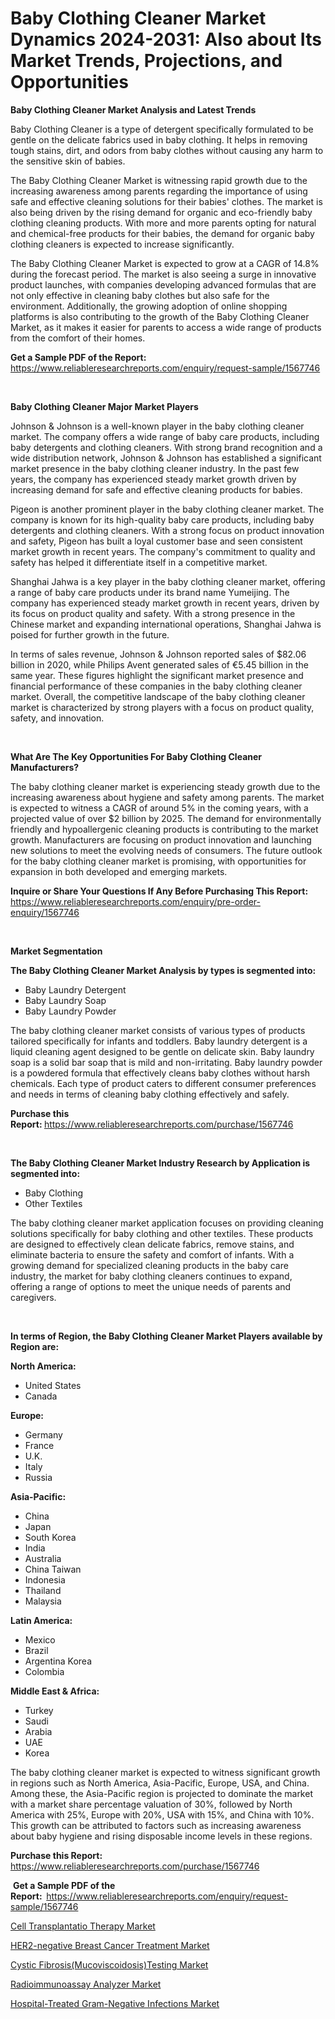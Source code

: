<p><h1>Baby Clothing Cleaner Market Dynamics 2024-2031: Also about Its Market Trends, Projections, and Opportunities</h1></p><p><strong>Baby Clothing Cleaner Market Analysis and Latest Trends</strong></p>
<p><p>Baby Clothing Cleaner is a type of detergent specifically formulated to be gentle on the delicate fabrics used in baby clothing. It helps in removing tough stains, dirt, and odors from baby clothes without causing any harm to the sensitive skin of babies.</p><p>The Baby Clothing Cleaner Market is witnessing rapid growth due to the increasing awareness among parents regarding the importance of using safe and effective cleaning solutions for their babies' clothes. The market is also being driven by the rising demand for organic and eco-friendly baby clothing cleaning products. With more and more parents opting for natural and chemical-free products for their babies, the demand for organic baby clothing cleaners is expected to increase significantly.</p><p>The Baby Clothing Cleaner Market is expected to grow at a CAGR of 14.8% during the forecast period. The market is also seeing a surge in innovative product launches, with companies developing advanced formulas that are not only effective in cleaning baby clothes but also safe for the environment. Additionally, the growing adoption of online shopping platforms is also contributing to the growth of the Baby Clothing Cleaner Market, as it makes it easier for parents to access a wide range of products from the comfort of their homes.</p></p>
<p><strong>Get a Sample PDF of the Report:&nbsp;</strong> <a href="https://www.reliableresearchreports.com/enquiry/request-sample/1567746">https://www.reliableresearchreports.com/enquiry/request-sample/1567746</a></p>
<p>&nbsp;</p>
<p><strong>Baby Clothing Cleaner Major Market Players</strong></p>
<p><p>Johnson & Johnson is a well-known player in the baby clothing cleaner market. The company offers a wide range of baby care products, including baby detergents and clothing cleaners. With strong brand recognition and a wide distribution network, Johnson & Johnson has established a significant market presence in the baby clothing cleaner industry. In the past few years, the company has experienced steady market growth driven by increasing demand for safe and effective cleaning products for babies.</p><p>Pigeon is another prominent player in the baby clothing cleaner market. The company is known for its high-quality baby care products, including baby detergents and clothing cleaners. With a strong focus on product innovation and safety, Pigeon has built a loyal customer base and seen consistent market growth in recent years. The company's commitment to quality and safety has helped it differentiate itself in a competitive market.</p><p>Shanghai Jahwa is a key player in the baby clothing cleaner market, offering a range of baby care products under its brand name Yumeijing. The company has experienced steady market growth in recent years, driven by its focus on product quality and safety. With a strong presence in the Chinese market and expanding international operations, Shanghai Jahwa is poised for further growth in the future.</p><p>In terms of sales revenue, Johnson & Johnson reported sales of $82.06 billion in 2020, while Philips Avent generated sales of €5.45 billion in the same year. These figures highlight the significant market presence and financial performance of these companies in the baby clothing cleaner market. Overall, the competitive landscape of the baby clothing cleaner market is characterized by strong players with a focus on product quality, safety, and innovation.</p></p>
<p>&nbsp;</p>
<p><strong>What Are The Key Opportunities For Baby Clothing Cleaner Manufacturers?</strong></p>
<p><p>The baby clothing cleaner market is experiencing steady growth due to the increasing awareness about hygiene and safety among parents. The market is expected to witness a CAGR of around 5% in the coming years, with a projected value of over $2 billion by 2025. The demand for environmentally friendly and hypoallergenic cleaning products is contributing to the market growth. Manufacturers are focusing on product innovation and launching new solutions to meet the evolving needs of consumers. The future outlook for the baby clothing cleaner market is promising, with opportunities for expansion in both developed and emerging markets.</p></p>
<p><strong>Inquire or Share Your Questions If Any Before Purchasing This Report:</strong> <a href="https://www.reliableresearchreports.com/enquiry/pre-order-enquiry/1567746">https://www.reliableresearchreports.com/enquiry/pre-order-enquiry/1567746</a></p>
<p>&nbsp;</p>
<p><strong>Market Segmentation</strong></p>
<p><strong>The Baby Clothing Cleaner Market Analysis by types is segmented into:</strong></p>
<p><ul><li>Baby Laundry Detergent</li><li>Baby Laundry Soap</li><li>Baby Laundry Powder</li></ul></p>
<p><p>The baby clothing cleaner market consists of various types of products tailored specifically for infants and toddlers. Baby laundry detergent is a liquid cleaning agent designed to be gentle on delicate skin. Baby laundry soap is a solid bar soap that is mild and non-irritating. Baby laundry powder is a powdered formula that effectively cleans baby clothes without harsh chemicals. Each type of product caters to different consumer preferences and needs in terms of cleaning baby clothing effectively and safely.</p></p>
<p><strong>Purchase this Report:&nbsp;</strong><a href="https://www.reliableresearchreports.com/purchase/1567746">https://www.reliableresearchreports.com/purchase/1567746</a></p>
<p>&nbsp;</p>
<p><strong>The Baby Clothing Cleaner Market Industry Research by Application is segmented into:</strong></p>
<p><ul><li>Baby Clothing</li><li>Other Textiles</li></ul></p>
<p><p>The baby clothing cleaner market application focuses on providing cleaning solutions specifically for baby clothing and other textiles. These products are designed to effectively clean delicate fabrics, remove stains, and eliminate bacteria to ensure the safety and comfort of infants. With a growing demand for specialized cleaning products in the baby care industry, the market for baby clothing cleaners continues to expand, offering a range of options to meet the unique needs of parents and caregivers.</p></p>
<p>&nbsp;</p>
<p><strong>In terms of Region, the Baby Clothing Cleaner Market Players available by Region are:</strong></p>
<p>
    <p> <strong> North America: </strong>
        <ul>
            <li>United States</li>
            <li>Canada</li>
        </ul>
        </p> 
    <p> <strong> Europe: </strong>
        <ul>
            <li>Germany</li>
            <li>France</li>
            <li>U.K.</li>
            <li>Italy</li>
            <li>Russia</li>
        </ul>
        </p> 
    <p> <strong> Asia-Pacific: </strong>
        <ul>
            <li>China</li>
            <li>Japan</li>
            <li>South Korea</li>
            <li>India</li>
            <li>Australia</li>
            <li>China Taiwan</li>
            <li>Indonesia</li>
            <li>Thailand</li>
            <li>Malaysia</li>
        </ul>
        </p> 
    <p> <strong> Latin America: </strong>
        <ul>
            <li>Mexico</li>
            <li>Brazil</li>
            <li>Argentina Korea</li>
            <li>Colombia</li>
        </ul>
        </p> 
    <p> <strong> Middle East & Africa: </strong>
        <ul>
            <li>Turkey</li>
            <li>Saudi</li>
            <li>Arabia</li>
            <li>UAE</li>
            <li>Korea</li>
        </ul>
    </p>
    </p>
<p><p>The baby clothing cleaner market is expected to witness significant growth in regions such as North America, Asia-Pacific, Europe, USA, and China. Among these, the Asia-Pacific region is projected to dominate the market with a market share percentage valuation of 30%, followed by North America with 25%, Europe with 20%, USA with 15%, and China with 10%. This growth can be attributed to factors such as increasing awareness about baby hygiene and rising disposable income levels in these regions.</p></p>
<p><strong>Purchase this Report: </strong><a href="https://www.reliableresearchreports.com/purchase/1567746">https://www.reliableresearchreports.com/purchase/1567746</a></p>
<p>&nbsp;<strong>Get a Sample PDF of the Report:&nbsp;&nbsp;</strong><a href="https://www.reliableresearchreports.com/enquiry/request-sample/1567746">https://www.reliableresearchreports.com/enquiry/request-sample/1567746</a></p>
<p><strong></strong></p>
<p><p><a href="https://github.com/edytherolanlouisejk1miz0wig/Market-Research-Report-List-1/blob/main/cell-transplantatio-therapy-market.md">Cell Transplantatio Therapy Market</a></p><p><a href="https://medium.com/@darrensipes2023/her2-negative-breast-cancer-treatment-market-outlook-industry-overview-and-forecast-2024-to-2031-b89d2d6bbc8c">HER2-negative Breast Cancer Treatment Market</a></p><p><a href="https://medium.com/@emiliomartelli542/cystic-fibrosis-mucoviscoidosis-testing-market-size-and-market-trends-complete-industry-overview-f1cde7921d30">Cystic Fibrosis(Mucoviscoidosis)Testing Market</a></p><p><a href="https://github.com/RoccoManning/Market-Research-Report-List-3/blob/main/radioimmunoassay-analyzer-market.md">Radioimmunoassay Analyzer Market</a></p><p><a href="https://medium.com/@darrensipes2023/hospital-treated-gram-negative-infections-market-size-cagr-trends-2024-2030-d43ca844233a">Hospital-Treated Gram-Negative Infections Market</a></p></p>